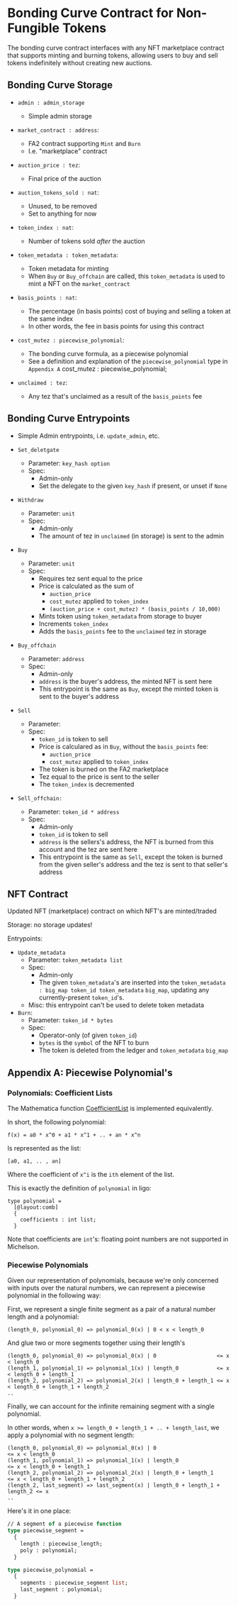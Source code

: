 # Bonding Curve Contract for Non-Fungible Tokens

The bonding curve contract interfaces with any NFT marketplace contract that
supports minting and burning tokens, allowing users to buy and sell tokens
indefinitely without creating new auctions.

## Bonding Curve Storage

- `admin : admin_storage`
  + Simple admin storage

- `market_contract : address`:
  + FA2 contract supporting `Mint` and `Burn`
  + I.e. "marketplace" contract

- `auction_price : tez`:
  + Final price of the auction

- `auction_tokens_sold : nat`:
  + Unused, to be removed
  + Set to anything for now

- `token_index : nat`:
  + Number of tokens sold _after_ the auction

- `token_metadata : token_metadata`:
  + Token metadata for minting
  + When `Buy` or `Buy_offchain` are called, this `token_metadata` is used to
    mint a NFT on the `market_contract`

- `basis_points : nat`:
  + The percentage (in basis points) cost of buying and selling a token at the same index
  + In other words, the fee in basis points for using this contract

- `cost_mutez : piecewise_polynomial`:
  + The bonding curve formula, as a piecewise polynomial
  + See a definition and explanation of the `piecewise_polynomial` type in `Appendix A`
    cost_mutez : piecewise_polynomial;

- `unclaimed : tez`:
  + Any tez that's unclaimed as a result of the `basis_points` fee


## Bonding Curve Entrypoints

- Simple Admin entrypoints, i.e. `update_admin`, etc.

- `Set_deletgate`
  + Parameter: `key_hash option`
  + Spec:
    * Admin-only
    * Set the delegate to the given `key_hash` if present, or unset if `None`

- `Withdraw`
  + Parameter: `unit`
  + Spec:
    * Admin-only
    * The amount of tez in `unclaimed` (in storage) is sent to the admin

- `Buy`
  + Parameter: `unit`
  + Spec:
    * Requires tez sent equal to the price
    * Price is calculated as the sum of
      - `auction_price`
      - `cost_mutez` applied to `token_index`
      - `(auction_price + cost_mutez) * (basis_points / 10,000)`
    * Mints token using `token_metadata` from storage to buyer
    * Increments `token_index`
    * Adds the `basis_points` fee to the `unclaimed` tez in storage

- `Buy_offchain`
  + Parameter: `address`
  + Spec:
    * Admin-only
    * `address` is the buyer's address, the minted NFT is sent here
    * This entrypoint is the same as `Buy`, except the minted token is sent to
      the buyer's address

- `Sell`
  + Parameter:
  + Spec:
    * `token_id` is token to sell
    * Price is calculared as in `Buy`, without the `basis_points` fee:
      - `auction_price`
      - `cost_mutez` applied to `token_index`
    * The token is burned on the FA2 marketplace
    * Tez equal to the price is sent to the seller
    * The `token_index` is decremented

- `Sell_offchain:`
  + Parameter: `token_id * address`
  + Spec:
    * Admin-only
    * `token_id` is token to sell
    * `address` is the sellers's address, the NFT is burned from this account and the tez are sent here
    * This entrypoint is the same as `Sell`, except the token is burned from the
      given seller's address and the tez is sent to that seller's address


## NFT Contract

Updated NFT (marketplace) contract on which NFT's are minted/traded

Storage: no storage updates!

Entrypoints:
- `Update_metadata`
  + Parameter: `token_metadata list`
  + Spec:
    * Admin-only
    * The given `token_metadata`'s are inserted into the
      `token_metadata : big_map token_id token_metadata` `big_map`,
      updating any currently-present `token_id`'s.
  + Misc: this entrypoint can't be used to delete token metadata
- `Burn`:
  + Parameter: `token_id * bytes`
  + Spec:
    * Operator-only (of given `token_id`)
    * `bytes` is the `symbol` of the NFT to burn
    * The token is deleted from the ledger and `token_metadata` `big_map`



## Appendix A: Piecewise Polynomial's

### Polynomials: Coefficient Lists

The Mathematica function [CoefficientList](https://reference.wolfram.com/language/ref/CoefficientList.html)
is implemented equivalently.

In short, the following polynomial:

```
f(x) = a0 * x^0 + a1 * x^1 + .. + an * x^n
```

Is represented as the list:

```
[a0, a1, .. , an]
```

Where the coefficient of `x^i` is the `ith` element of the list.

This is exactly the definition of `polynomial` in ligo:

```
type polynomial =
  [@layout:comb]
  {
    coefficients : int list;
  }
```

Note that coefficients are `int`'s: floating point numbers are not supported in
Michelson.


### Piecewise Polynomials

Given our representation of polynomials, because we're only concerned with
inputs over the natural numbers, we can represent a piecewise polynomial in the
following way:

First, we represent a single finite segment as a pair of a natural number length
and a polynomial:

```
(length_0, polynomial_0) => polynomial_0(x) | 0 < x < length_0
```

And glue two or more segments together using their length's

```
(length_0, polynomial_0) => polynomial_0(x) | 0                   <= x < length_0
(length_1, polynomial_1) => polynomial_1(x) | length_0            <= x < length_0 + length_1
(length_2, polynomial_2) => polynomial_2(x) | length_0 + length_1 <= x < length_0 + length_1 + length_2
..
```

Finally, we can account for the infinite remaining segment with a single
polynomial.

In other words, when `x >= length_0 + length_1 + .. + length_last`, we apply
a polynomial with no segment length:

```
(length_0, polynomial_0) => polynomial_0(x) | 0                              <= x < length_0
(length_1, polynomial_1) => polynomial_1(x) | length_0                       <= x < length_0 + length_1
(length_2, polynomial_2) => polynomial_2(x) | length_0 + length_1            <= x < length_0 + length_1 + length_2
(length_2, last_segment) => last_segment(x) | length_0 + length_1 + length_2 <= x
..
```

Here's it in one place:

```ocaml
// A segment of a piecewise function
type piecewise_segment = 
  {
    length : piecewise_length;
    poly : polynomial;
  }

type piecewise_polynomial =
  {
    segments : piecewise_segment list;
    last_segment : polynomial;
  }
```


